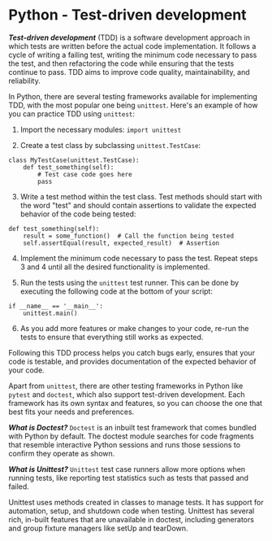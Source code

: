 # Python - Test-driven development

***Test-driven development*** (TDD) is a software development approach in which tests are written before the actual code implementation. It follows a cycle of writing a failing test, writing the minimum code necessary to pass the test, and then refactoring the code while ensuring that the tests continue to pass. TDD aims to improve code quality, maintainability, and reliability.

In Python, there are several testing frameworks available for implementing TDD, with the most popular one being `unittest`. Here's an example of how you can practice TDD using `unittest`:

1. Import the necessary modules:
`import unittest`

2. Create a test class by subclassing `unittest.TestCase`:
```
class MyTestCase(unittest.TestCase):
    def test_something(self):
        # Test case code goes here
        pass
```

3. Write a test method within the test class. Test methods should start with the word "test" and should contain assertions to validate the expected behavior of the code being tested:
```
def test_something(self):
    result = some_function()  # Call the function being tested
    self.assertEqual(result, expected_result)  # Assertion
```

4. Implement the minimum code necessary to pass the test. Repeat steps 3 and 4 until all the desired functionality is implemented.

5. Run the tests using the `unittest` test runner. This can be done by executing the following code at the bottom of your script:
```
if __name__ == '__main__':
    unittest.main()
```

6. As you add more features or make changes to your code, re-run the tests to ensure that everything still works as expected.

Following this TDD process helps you catch bugs early, ensures that your code is testable, and provides documentation of the expected behavior of your code.

Apart from `unittest`, there are other testing frameworks in Python like `pytest` and `doctest`, which also support test-driven development. Each framework has its own syntax and features, so you can choose the one that best fits your needs and preferences.

***What is Doctest?***
`Doctest` is an inbuilt test framework that comes bundled with Python by default. The doctest module searches for code fragments that resemble interactive Python sessions and runs those sessions to confirm they operate as shown.

***What is Unittest?***
`Unittest` test case runners allow more options when running tests, like reporting test statistics such as tests that passed and failed.

Unittest uses methods created in classes to manage tests. It has support for automation, setup, and shutdown code when testing. Unittest has several rich, in-built features that are unavailable in doctest, including generators and group fixture managers like setUp and tearDown.
